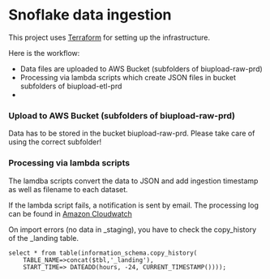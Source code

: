 # Snoflake data ingestion

This project uses [Terraform](https://app.terraform.io/) for setting up the infrastructure.

Here is the workflow:
- Data files are uploaded to AWS Bucket (subfolders of biupload-raw-prd)
- Processing via lambda scripts which create JSON files in bucket subfolders of biupload-etl-prd
-

### Upload to AWS Bucket (subfolders of biupload-raw-prd)
Data has to be stored in the bucket biupload-raw-prd. Please take care of using the correct subfolder!

### Processing via lambda scripts
The lamdba scripts convert the data to JSON and add ingestion timestamp as well as filename to each dataset.

If the lambda script fails, a notification is sent by email. The processing log can be found in 
[Amazon Cloudwatch](https://eu-central-1.console.aws.amazon.com/cloudwatch/)


On import errors (no data in _staging), you have to check the copy_history of the _landing table.
```
select * from table(information_schema.copy_history(
    TABLE_NAME=>concat($tbl,'_landing'), 
    START_TIME=> DATEADD(hours, -24, CURRENT_TIMESTAMP())));
```